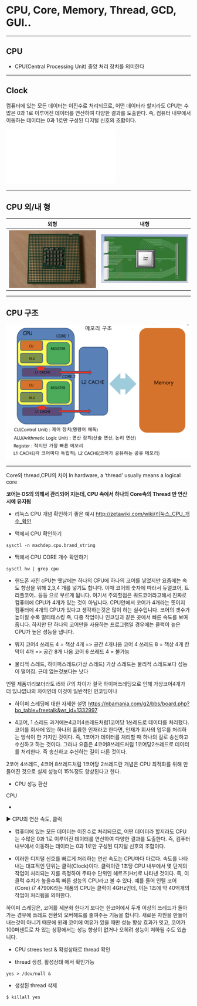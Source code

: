 # CPU, Core, Memory, Thread, GCD, GUI..

---

## CPU

- CPU(Central Processing Unit) 중앙 처리 장치를 의미한다

---

## Clock 
 
컴퓨터에 있는 모든 데이터는 이진수로 처리되므로, 어떤 데이터라 할지라도 CPU는 수많은 0과 1로 이루어진 데이터를 연산하여 다양한 결과를 도출한다. 즉, 컴퓨터 내부에서 이동하는 데이터는 0과 1로만 구성된 디지털 신호의 조합이다.

![screen](/study/image/cpu.pdf)

---

## CPU 외/내 형 

| 외형 | 내형 |
| :---: | :---: | 
| ![screen](/study/image/CPU.png) | ![screen](/study/image/CPU-1.png) |

---

## CPU 구조

![screen](/study/image/CPU-2.png)











---

Core와 thread,CPU의 차이
In hardware, a ‘thread’ usually means a logical core

**코어는 OS의 의해서 관리되어 지는데, CPU 속에서 하나의 Core속의 Thread 만 연산시에 유지됨**

[](https://bitsum.com/tips-and-tweaks/what-is-the-difference-between-a-thread-and-a-core/)

- 리눅스 CPU 개념 확인하기 좋은 예시 
http://zetawiki.com/wiki/리눅스_CPU_개수_확인



- 맥에서 CPU 확인하기

```
sysctl -n machdep.cpu.brand_string
```

- 맥에서 CPU CORE 개수 확인하기

```
sysctl hw | grep cpu
```

- 핸드폰 사진 cPU는 옛날에는 하나의 CPU에 하나의 코어를 넣었지만 요즘에는 속도 향상을 위해 2,3,4 개를 넣기도 합니다. 이때 코어의 숫자에 따라서 듀얼코어, 트리플코어.. 등등 으로 부르게 됩니다. 여기서 주의할점은 쿼드코어라고해서 진짜로 컴퓨터에 CPU가 4개가 있는 것이 아닙니다. CPU안에서 코어가 4개라는 뜻이지 컴퓨터에 4개의 CPU가 있다고 생각하는것은 많이 하는 실수입니다. 코어의 갯수가 높아질 수록 멀티태스킹 즉, 다중 작업이나 인코딩과 같은 곳에서 빠른 속도를 보여 줍니다. 하지만 단 하나의 코어만을 사용하는 프로그램일 경우에는 클럭이 높은 CPU가 높은 성능을 냅니다. 

- 뭐지
코어4 쓰레드 4 = 책상 4개 => 공간 4개나옴
코어 4 쓰레드 8 = 책상 4개 칸막이 4개 => 공간 8개 나옴
코어 6 쓰레드 4 = 불가능

- 물리적 스레드, 하이퍼스레드(가상 스레드)
가상 스레드는 물리적 스레드보다 성능이 떨어짐. 근데 없는것보다는 낫다

인텔 제품끼리보더라도 i5와 i7의 차이가 결국 하이퍼쓰레딩으로 인해 가상코어4개가 더 있냐없냐의 차이인데 이것이 일반적인 인코딩이나


- 하이퍼 스레딩에 대한 자세한 설명
https://nbamania.com/g2/bbs/board.php?bo_table=freetalk&wr_id=1332997

- 4코어, 1 스레드 
과거에는4코어4쓰레드처럼1코어당 1쓰레드로 데이터를 처리했다. 코어를 회사에 있는 하나의 훌륭한 인재라고 한다면, 인재가 회사의 업무를 처리하는 방식이 한 가지인 것이다. 즉, 1코어가 데이터를 처리할 때 하나의 길로 송신하고 수신하고 하는 것이다. 그러나 요즘은 4코어8쓰레드처럼 1코어당2쓰레드로 데이터를 처리한다. 즉 송신하고 수신하는 길이 다른 것이다.

2코어 4쓰레드, 4코어 8쓰레드처럼 1코어당 2쓰레드란 개념은 CPU 최적화를 위해 만들어진 것으로 실제 성능이 15%정도 향상된다고 한다.


- CPU 성능 환산

 CPU
 
- 
 
 
 
▶ CPU의 연산 속도, 클럭
 
- 컴퓨터에 있는 모든 데이터는 이진수로 처리되므로, 어떤 데이터라 할지라도 CPU는 수많은 0과 1로 이루어진 데이터를 연산하여 다양한 결과를 도출한다. 즉, 컴퓨터 내부에서 이동하는 데이터는 0과 1로만 구성된 디지털 신호의 조합이다.
 
- 이러한 디지털 신호를 빠르게 처리하는 연산 속도는 CPU마다 다르다. 속도를 나타내는 대표적인 단위는 클럭(Clock)이다. 클럭이란 1초당 CPU 내부에서 몇 단계의 작업이 처리되는 지를 측정하여 주파수 단위인 헤르츠(Hz)로 나타낸 것이다. 즉, 이 클럭 수치가 높을수록 빠른 성능의 CPU라고 볼 수 있다. 예를 들어 인텔 코어(Core) i7 4790K라는 제품의 CPU는 클럭이 4GHz인데, 이는 1초에 약 40억개의 작업이 처리됨을 의미한다. 


하이퍼 스레딩은, 코어를 세분화 한다기 보다는 한코어에서 두개 이상의 쓰레드가 돌아가는 경우에 쓰레드 전환의 오버헤드를 줄여주는 기능을 합니다. 새로운 자원을 만들어 내는것이 아니기 때문에 원래 코어에 여유가 있을 때만 성능 향상 효과가 잇고, 코어가 100퍼센트로 차 있는 상황에서는 성능 향상이 없거나 오히려 성능이 저하될 수도 있습니다.


- CPU strees test & 확성상태로 thread 확인


- thread 생성, 활성상태 에서 확인가능
```
yes > /dev/null &
```

- 생성된 thread 삭제

```
$ killall yes
```




